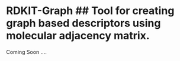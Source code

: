 # RDKIT-Graph ## Tool for creating graph based descriptors using molecular adjacency matrix. 

Coming Soon ....

